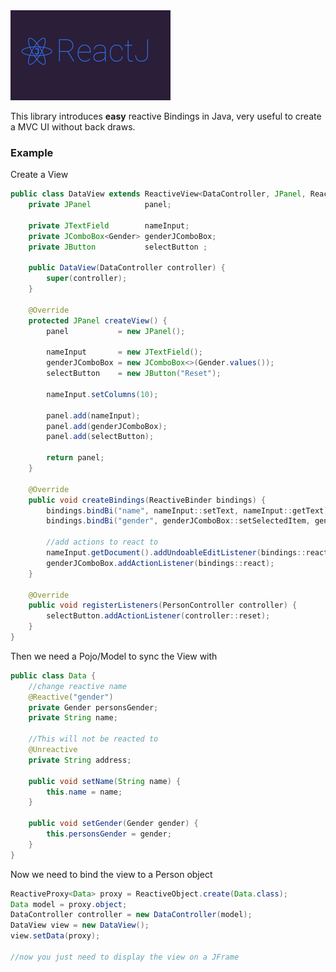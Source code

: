 

<img src="media/Thumbnail.png" alt="Unbenannt" style="zoom:25%;" />

This library introduces **easy** reactive Bindings in Java, very useful to create a MVC UI without back draws. 

### Example

Create a View

```java
public class DataView extends ReactiveView<DataController, JPanel, ReactiveModel<Data>> {
    private JPanel            panel;
    
    private JTextField        nameInput;
    private JComboBox<Gender> genderJComboBox;
    private JButton           selectButton ;
    
    public DataView(DataController controller) {
        super(controller);
    }
    
    @Override
    protected JPanel createView() {
        panel           = new JPanel();
        
        nameInput       = new JTextField();
        genderJComboBox = new JComboBox<>(Gender.values());
        selectButton    = new JButton("Reset");
        
        nameInput.setColumns(10);
        
        panel.add(nameInput);
        panel.add(genderJComboBox);
        panel.add(selectButton);
        
        return panel;
    }
    
    @Override
    public void createBindings(ReactiveBinder bindings) {
        bindings.bindBi("name", nameInput::setText, nameInput::getText);
        bindings.bindBi("gender", genderJComboBox::setSelectedItem, genderJComboBox::getSelectedItem);
        
        //add actions to react to
        nameInput.getDocument().addUndoableEditListener(bindings::react);
        genderJComboBox.addActionListener(bindings::react);
    }
    
    @Override
    public void registerListeners(PersonController controller) {
        selectButton.addActionListener(controller::reset);
    }
}
```

Then we need a Pojo/Model to sync the View with

```java
public class Data { 
	//change reactive name
	@Reactive("gender")
	private Gender personsGender;
	private String name;

	//This will not be reacted to
	@Unreactive
	private String address;

	public void setName(String name) {
		this.name = name;
	}

	public void setGender(Gender gender) {
		this.personsGender = gender;
	}
}
```

Now we need to bind the view to a Person object

```java
ReactiveProxy<Data> proxy = ReactiveObject.create(Data.class);
Data model = proxy.object;
DataController controller = new DataController(model);
DataView view = new DataView();
view.setData(proxy);

//now you just need to display the view on a JFrame
```

